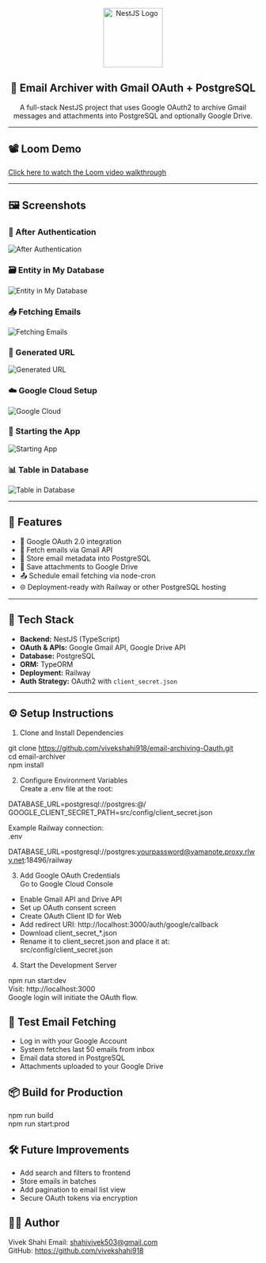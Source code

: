 <p align="center">
  <a href="https://nestjs.com/" target="blank">
    <img src="https://nestjs.com/img/logo-small.svg" width="120" alt="NestJS Logo" />
  </a>
</p>

<h2 align="center">📧 Email Archiver with Gmail OAuth + PostgreSQL</h2>

<p align="center">
  A full-stack NestJS project that uses Google OAuth2 to archive Gmail messages and attachments into PostgreSQL and optionally Google Drive.
</p>

---

## 📽️ Loom Demo

[Click here to watch the Loom video walkthrough](https://www.loom.com/share/2d2c153ece7c45fba3b399785d749071?sid=42f052cd-cfd6-4cb7-b3ce-4b2d53fe8989)

---

## 🖼️ Screenshots

### 🔐 After Authentication
![After Authentication](screenshots/after-authentication.png)

### 🗃️ Entity in My Database
![Entity in My Database](screenshots/entity-in-db.png)

### 📥 Fetching Emails
![Fetching Emails](screenshots/fetching-emails.png)

### 🔗 Generated URL
![Generated URL](screenshots/generated-url.png)

### ☁️ Google Cloud Setup
![Google Cloud](screenshots/google-cloud.png)

### 🚀 Starting the App
![Starting App](screenshots/starting-app.png)

### 📊 Table in Database
![Table in Database](screenshots/table-in-database.png)

---

## 📌 Features

- 🔐 Google OAuth 2.0 integration
- 📩 Fetch emails via Gmail API
- 💾 Store email metadata into PostgreSQL
- 📎 Save attachments to Google Drive
- 📤 Schedule email fetching via node-cron
- 🌐 Deployment-ready with Railway or other PostgreSQL hosting

---

## 🚀 Tech Stack

- **Backend:** NestJS (TypeScript)
- **OAuth & APIs:** Google Gmail API, Google Drive API
- **Database:** PostgreSQL
- **ORM:** TypeORM
- **Deployment:** Railway
- **Auth Strategy:** OAuth2 with `client_secret.json`

---


## ⚙️ Setup Instructions

1. Clone and Install Dependencies

git clone https://github.com/vivekshahi918/email-archiving-Oauth.git  
cd email-archiver  
npm install

2. Configure Environment Variables  
Create a .env file at the root:

DATABASE_URL=postgresql://postgres:@/  
GOOGLE_CLIENT_SECRET_PATH=src/config/client_secret.json  

Example Railway connection:  
.env

DATABASE_URL=postgresql://postgres:yourpassword@yamanote.proxy.rlwy.net:18496/railway

3. Add Google OAuth Credentials  
Go to Google Cloud Console

- Enable Gmail API and Drive API  
- Set up OAuth consent screen  
- Create OAuth Client ID for Web  
- Add redirect URI: http://localhost:3000/auth/google/callback  
- Download client_secret_*.json  
- Rename it to client_secret.json and place it at:  
  src/config/client_secret.json

4. Start the Development Server

npm run start:dev  
Visit: http://localhost:3000  
Google login will initiate the OAuth flow.

## 🧪 Test Email Fetching

- Log in with your Google Account  
- System fetches last 50 emails from inbox  
- Email data stored in PostgreSQL  
- Attachments uploaded to your Google Drive

## 📦 Build for Production

npm run build  
npm run start:prod

## 🛠️ Future Improvements

- Add search and filters to frontend  
- Store emails in batches  
- Add pagination to email list view  
- Secure OAuth tokens via encryption

## 👨‍💻 Author

Vivek Shahi
Email: shahivivek503@gmail.com  
GitHub: https://github.com/vivekshahi918

